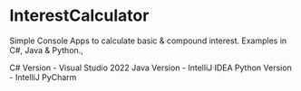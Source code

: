 # InterestCalculator
Simple Console Apps to calculate basic &amp; compound interest. 
Examples in C#, Java &amp; Python.,

C# Version - Visual Studio 2022
Java Version - IntelliJ IDEA
Python Version - IntelliJ PyCharm
